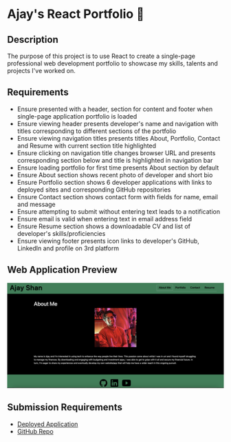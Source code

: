 # Ajay's React Portfolio 💼

## Description
The purpose of this project is to use React to create a single-page professional web development portfolio to showcase my skills, talents and projects I've worked on.

## Requirements
- Ensure presented with a header, section for content and footer when single-page application portfolio is loaded
- Ensure viewing header presents developer's name and navigation with titles corresponding to different sections of the portfolio
- Ensure viewing navigation titles presents titles About, Portfolio, Contact and Resume with current section title highlighted
- Ensure clicking on navigation title changes browser URL and presents corresponding section below and title is highlighted in navigation bar
- Ensure loading portfolio for first time presents About section by default
- Ensure About section shows recent photo of developer and short bio
- Ensure Portfolio section shows 6 developer applications with links to deployed sites and corresponding GitHub repositories
- Ensure Contact section shows contact form with fields for name, email and message
- Ensure attempting to submit without entering text leads to a notification
- Ensure email is valid when entering text in email address field
- Ensure Resume section shows a downloadable CV and list of developer's skills/proficiencies
- Ensure viewing footer presents icon links to developer's GitHub, LinkedIn and profile on 3rd platform

## Web Application Preview
![Application Screenshot 1](src/assets/images/portfolio-preview-1.png)

## Submission Requirements
- [Deployed Application](https://ajay-react-portfolio.onrender.com/)
- [GitHub Repo](https://github.com/ajayshans/ajay-react-portfolio)